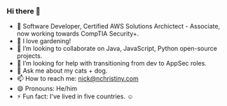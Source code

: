### Hi there 👋

- 🔭 Software Developer, Certified AWS Solutions Archictect - Associate, now working towards CompTIA Security+.
- 🌱 I love gardening! 
- 👯 I’m looking to collaborate on Java, JavaScript, Python open-source projects. 
- 🤔 I’m looking for help with transitioning from dev to AppSec roles.
- 💬 Ask me about my cats + dog. 
- 📫 How to reach me: nick@nchristiny.com
- 😄 Pronouns: He/him
- ⚡ Fun fact: I've lived in five countries. :relaxed:
